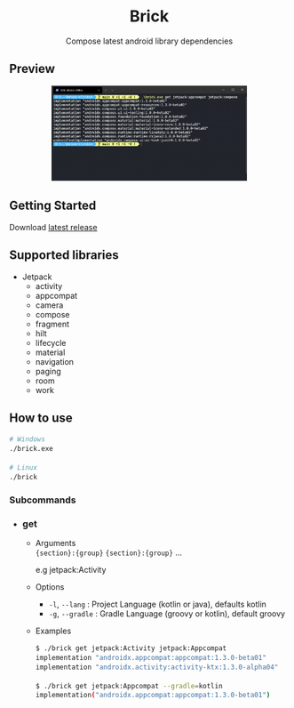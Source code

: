 <h1 align="center">Brick</h1>

<!-- <p align="center">
    <img alt="License" src="https://img.shields.io/badge/License-Apache%202.0-blue.svg"/>
</p> -->

<p align="center">
Compose latest android library dependencies
</p>

## Preview

<p align="center">
    <img src="images/preview.png" width="70%"/>
</p>

## Getting Started

Download [latest release](https://github.com/namhyun-gu/brick/releases)

## Supported libraries

- Jetpack
    - activity
    - appcompat
    - camera
    - compose
    - fragment
    - hilt
    - lifecycle
    - material
    - navigation
    - paging
    - room
    - work

## How to use

```bash
# Windows
./brick.exe

# Linux
./brick
```

### Subcommands

- ### get
    - Arguments  
      `{section}:{group}` `{section}:{group}` ...

      e.g jetpack:Activity

    - Options
        - `-l`, `--lang` : Project Language (kotlin or java), defaults kotlin
        - `-g`, `--gradle` : Gradle Language (groovy or kotlin), default groovy

    - Examples
      ```bash
      $ ./brick get jetpack:Activity jetpack:Appcompat
      implementation "androidx.appcompat:appcompat:1.3.0-beta01"
      implementation "androidx.activity:activity-ktx:1.3.0-alpha04"
  
      $ ./brick get jetpack:Appcompat --gradle=kotlin 
      implementation("androidx.appcompat:appcompat:1.3.0-beta01")
      ```